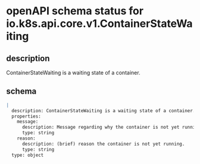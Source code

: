 # openAPI schema status for io.k8s.api.core.v1.ContainerStateWaiting

## description

ContainerStateWaiting is a waiting state of a container.

## schema

```yaml
|
  description: ContainerStateWaiting is a waiting state of a container.
  properties:
    message:
      description: Message regarding why the container is not yet running.
      type: string
    reason:
      description: (brief) reason the container is not yet running.
      type: string
  type: object

```
